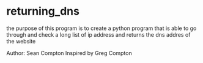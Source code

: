 # returning_dns
the purpose of this program is to create a python program that is able to go through and check a long list of ip address and returns the dns addres of the website

Author: Sean Compton
Inspired by Greg Compton